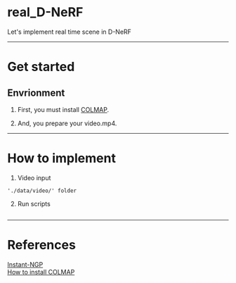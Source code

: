 # real_D-NeRF
Let's implement real time scene in D-NeRF

----------
# Get started
## Envrionment  
1. First, you must install [COLMAP](https://kyujinpy.tistory.com/27).

2. And, you prepare your video.mp4.  
  
----------
# How to implement
1. Video input  
```
'./data/video/' folder
```  
  
2. Run scripts  
```

```
----------  
# References
[Instant-NGP](https://github.com/NVlabs/instant-ngp)  
[How to install COLMAP](https://ikaros79.tistory.com/entry/Instant-NGP-01-Windows%EC%97%90%EC%84%9C-%EC%84%A4%EC%B9%98%ED%95%98%EA%B8%B0)  

